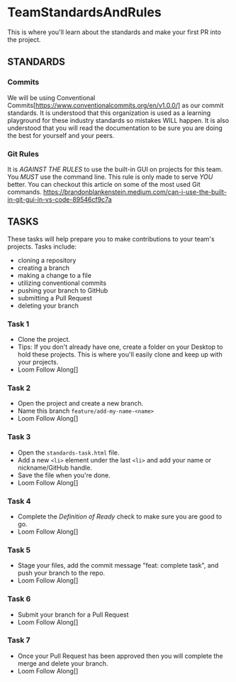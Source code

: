 # TeamStandardsAndRules
This is where you'll learn about the standards and make your first PR into the project.

## STANDARDS
### Commits
We will be using Conventional Commits[https://www.conventionalcommits.org/en/v1.0.0/] as our commit standards.
It is understood that this organization is used as a learning playground for these industry standards so mistakes WILL happen.
It is also understood that you will read the documentation to be sure you are doing the best for yourself and your peers.

### Git Rules
It is *AGAINST THE RULES* to use the built-in GUI on projects for this team. You *MUST* use the command line. This rule is only made to serve *YOU* better.
You can checkout this article on some of the most used Git commands. https://brandonblankenstein.medium.com/can-i-use-the-built-in-git-gui-in-vs-code-89546cf9c7a

## TASKS
These tasks will help prepare you to make contributions to your team's projects.
Tasks include:
- cloning a repository
- creating a branch
- making a change to a file
- utilizing conventional commits
- pushing your branch to GitHub
- submitting a Pull Request
- deleting your branch

### Task 1
- Clone the project.
- Tips: If you don't already have one, create a folder on your Desktop to hold these projects. This is where you'll easily clone and keep up with your projects.
- Loom Follow Along[]

### Task 2
- Open the project and create a new branch.
- Name this branch `feature/add-my-name-<name>`
- Loom Follow Along[]

### Task 3
- Open the `standards-task.html` file.
- Add a new `<li>` element under the last `<li>` and add your name or nickname/GitHub handle.
- Save the file when you're done.
- Loom Follow Along[]

### Task 4
- Complete the *Definition of Ready* check to make sure you are good to go.
- Loom Follow Along[]

### Task 5
- Stage your files, add the commit message "feat: complete task", and push your branch to the repo.
- Loom Follow Along[]

### Task 6
- Submit your branch for a Pull Request
- Loom Follow Along[]

### Task 7
- Once your Pull Request has been approved then you will complete the merge and delete your branch.
- Loom Follow Along[]
